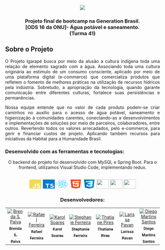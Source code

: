<div align="center"><img src="https://i.imgur.com/FWXZcxa.gif"></div>
<h3 align="center">Projeto final de bootcamp na Generation Brasil.<br>
[ODS 16 da ONU]- Água potável e saneamento.<br>
(Turma 41)</h3>

## Sobre o Projeto

<p align="justify"> 
O Projeto Igarapé busca por meio da alusão a cultura indígena toda uma relação de elemento sagrado com a água. Associando toda uma cultura originária ao estimulo de um consumo consciente, aplicado por meio de uma plataforma digital (e-commerce) que comercializa produtos que refletem o fomento de melhores práticas na utilização de recursos hídricos pela indústria. Sobretudo, a apropriação da tecnologia, quando garante comunicação entre diferentes culturas, fortalece suas persistências e permanências. </p>
<p align="justify"> 
Nossa equipe entende que no valor de cada produto podem-se criar caminhos no auxílio para o acesso de água potável, saneamento e higienização à comunidades carentes, conectando-as a desenvolvimentos e implementações de soluções por meio de parceiros, colaboradores, entre outros. Revertendo todos os valores arrecadados, pelo e-commerce, para gerir e financiar custos de projeto. Aplicando também recursos para iniciativas da Habitat para a Humanidade Brasil. </p>


### Desenvolvido com as ferramentas e tecnologias:
<p align="center"> 
O backend do projeto foi desenvolvido com MySQL e Spring Boot. Para o frontend, utilizamos Visual Studio Code, implementando redux. </p>

 <div style="display: inline_block" align="center"><br>
  <img height="30" width="40" src="https://raw.githubusercontent.com/devicons/devicon/master/icons/javascript/javascript-plain.svg">
  <img height="30" width="40" src="https://raw.githubusercontent.com/devicons/devicon/master/icons/typescript/typescript-plain.svg">
  <img height="30" width="40" src="https://raw.githubusercontent.com/devicons/devicon/master/icons/react/react-original.svg">
  <img height="30" width="40" src="https://raw.githubusercontent.com/devicons/devicon/master/icons/html5/html5-original.svg">
  <img height="30" width="40" src="https://raw.githubusercontent.com/devicons/devicon/master/icons/css3/css3-original.svg">
  <img height="30" width="40" src="https://cdn.jsdelivr.net/gh/devicons/devicon/icons/java/java-original.svg" />
  <img height="30" width="40" src="https://cdn.jsdelivr.net/gh/devicons/devicon/icons/mysql/mysql-original.svg" />
  <img height="30" width="40" src="https://cdn.jsdelivr.net/gh/devicons/devicon/icons/spring/spring-original.svg" />
 
 
 ### Desenvolvedores:
 <table>
	<tr>
		<td align="center">
			<a href="https://github.com/paivasbr">
				<img
					width="100px"
					height="auto"
					src="https://github.com/paivasbr.png"
					alt="Brenda S. Paiva"
				/>
				<br />
				<sub>
					<b>Brenda S.<br>Paiva</b>
				</sub>
			</a>
		</td>
		<td align="center">
			<a href="https://github.com/rafaelsotnas">
				<img
					width="100px"
					height="auto"
					src="https://github.com/rafaelsotnas.png"
					alt="Rafael Ferreira"
				/>
				<br />
				<sub>
					<b>Rafael<br>Ferreira</b>
				</sub>
			</a>
		</td>
		<td align="center">
			<a href="https://github.com/Karol-Soares">
				<img
					width="100px"
					height="auto"
					src="https://github.com/Karol-Soares.png"
					alt="Karol Soares"
				/>
				<br />
				<sub>
					<b>Karol<br>Soares</b>
				</sub>
			</a>
		</td>
		<td align="center">
			<a href="https://github.com/scavalari">
				<img
					width="100px"
					height="auto"
					src="https://github.com/scavalari.png"
					alt="Stephanie Ferreira"
				/>
				<br />
				<sub>
					<b>Stephanie<br>Ferreira</b>
				</sub>
			</a>
		</td>
		<td align="center">
			<a href="https://github.com/thatipiresss">
				<img
					width="100px"
					height="auto"
					src="https://github.com/thatipiresss.png"
					alt="Thatiane Pires"
				/>
				<br />
				<sub>
					<b>Thatiane<br>Pires</b>
				</sub>
			</a>
		</td>
  <td align="center">
			<a href="https://github.com/laricp">
				<img
					width="100px"
					height="auto"
					src="https://github.com/laricp.png"
					alt="Larissa Pavan"
				/>
				<br />
				<sub>
					<b>Larissa<br>Pavan</b>
				</sub>
			</a>
		</td>
  <td align="center">
			<a href="https://github.com/Mohotrisk">
				<img
					width="100px"
					height="auto"
					src="https://github.com/Mohotrisk.png"
					alt="Diego Martins Santos"
				/>
				<br />
				<sub>
					<b>Diego Martins<br>Santos</b>
				</sub>
			</a>
		</td>
	</tr>
</table>
